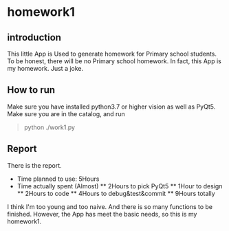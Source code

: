 # homework1

## introduction

This little App is Used to generate homework for Primary school students.
To be honest, there will be no Primary school homework. In fact, this App is my homework. Just a joke.

## How to run

Make sure you have installed python3.7 or higher vision as well as PyQt5.
Make sure you are in the catalog, and run
> python ./work1.py

## Report

There is the report.

* Time planned to use: 5Hours
* Time actually spent (Almost)
** 2Hours to pick PyQt5 
** 1Hour to design
** 2Hours to code
** 4Hours to debug&test&commit
** 9Hours totally

I think I'm too young and too naive. And there is so many functions to be finished.
However, the App has meet the basic needs, so this is my homework1.
